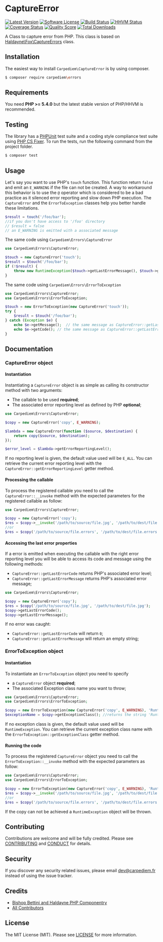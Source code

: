 CaptureError
==========

[![Latest Version](https://img.shields.io/github/release/carpediem/errors.svg?style=flat-square)](https://github.com/carpediem/errors/releases)
[![Software License](https://img.shields.io/badge/license-MIT-brightgreen.svg?style=flat-square)](LICENSE.md)
[![Build Status](https://img.shields.io/travis/carpediem/errors/master.svg?style=flat-square)](https://travis-ci.org/carpediem/errors)
[![HHVM Status](https://img.shields.io/hhvm/carpediem/errors.svg?style=flat-square)](http://hhvm.h4cc.de/package/carpediem/errors)
[![Coverage Status](https://img.shields.io/scrutinizer/coverage/g/carpediem/errors.svg?style=flat-square)](https://scrutinizer-ci.com/g/carpediem/errors/code-structure)
[![Quality Score](https://img.shields.io/scrutinizer/g/carpediem/errors.svg?style=flat-square)](https://scrutinizer-ci.com/g/carpediem/errors)
[![Total Downloads](https://img.shields.io/packagist/dt/carpediem/errors.svg?style=flat-square)](https://packagist.org/packages/carpediem/errors)

A Class to capture error from PHP. This class is based on [Haldayne\Fox\CaptureErrors](https://github.com/haldayne/fox) class.

## Installation

The easiest way to install `Carpediem\CaptureError` is by using composer.

```bash
$ composer require carpediem\errors
```

## Requirements

You need **PHP >= 5.4.0** but the latest stable version of PHP/HHVM is recommended.

## Testing

The library has a [PHPUnit](https://phpunit.de) test suite and a coding style compliance test suite using [PHP CS Fixer](http://cs.sensiolabs.org/). To run the tests, run the following command from the project folder.

```bash
$ composer test
```

## Usage

Let's say you want to use PHP's `touch` function. This function return `false` and emit an `E_WARNING` if the file can not be created. A way to workaround this behavior is to use the `@` operator which is considered to be a bad practice as it silenced error reporting and slow down PHP execution. The `CaptureError` and the `ErrorToException` classes help you better handle these limitations.


```php
$result = touch('/foo/bar');
//if you don't have access to '/foo' directory
// $result = false
// an E_WARNING is emitted with a associated message
```

The same code using `Carpediem\Errors\CaptureError`


```php
use Carpediem\Errors\CaptureError;

$touch = new CaptureError('touch');
$result = $touch('/foo/bar');
if (!$result) {
    throw new RuntimeException($touch->getLastErrorMessage(), $touch->getLastErrorCode());
}
```

The same code using `Carpediem\Errors\ErrorToException`

```php
use Carpediem\Errors\CaptureError;
use Carpediem\Errors\ErrorToException;

$touch = new ErrorToException(new CaptureError('touch'));
try {
	$result = $touch('/foo/bar');
} catch (Exception $e) {
	echo $e->getMessage();  // the same message as CaptureError::getLastErrorMessage
	echo $e->getCode(); // the same message as CaptureError::getLastErrorCode
}
```

## Documentation

### CaptureError object

#### Instantiation

Instantiating a `CaptureError` object is as simple as calling its constructor method with two arguments:

- The callable to be used  **required**;
- The associated error reporting level as defined by PHP **optional**;

```php
use Carpediem\Errors\CaptureError;

$copy = new CaptureError('copy', E_WARNING);

$lambda = new CaptureError(function ($source, $destination) {
    return copy($source, $destination);
});

$error_level = $lambda->getErrorReportingLevel();
```

If no reporting level is given, the default value used will be `E_ALL`.
You can retrieve the current error reporting level with the `CaptureError::getErrorReportingLevel` getter method.

#### Processing the callable

To process the registered callable you need to call the `CaptureError::__invoke` method with the expected parameters for the registered callable as follow:

```php
use Carpediem\Errors\CaptureError;

$copy = new CaptureError('copy');
$res = $copy->__invoke('/path/to/source/file.jpg', '/path/to/dest/file.jpg');
//or
$res = $copy('/path/to/source/file.errors', '/path/to/dest/file.errors');
```

#### Accessing the last error properties

If a error is emitted when executing the callable with the right error reporting level you will be able to access its code and message using the following methods:

- `CaptureError::getLastErrorCode` returns PHP's associated error level;
- `CaptureError::getLastErrorMessage` returns PHP's associated error message;

```php
use Carpediem\Errors\CaptureError;

$copy = new CaptureError('copy');
$res = $copy('/path/to/source/file.jpg', '/path/to/dest/file.jpg');
$copy->getLastErrorCode();
$copy->getLastErrorMessage();
```

If no error was caught:

- `CaptureError::getLastErrorCode` will return `0`;
- `CaptureError::getLastErrorMessage` will return an empty string;

### ErrorToException object

#### Instantiation

To instantiate an `ErrorToException` object you need to specify

- a `CaptureError` object  **required**;
- The associated Exception class name you want to throw;

```php
use Carpediem\Errors\CaptureError;
use Carpediem\Errors\ErrorToException;

$copy = new ErrorToException(new CaptureError('copy', E_WARNING), 'RuntimeException');
$exceptionName = $copy->getExceptionClass(); //returns the string 'RuntimeException'
```

If no exception class is given, the default value used will be `RuntimeException`.
You can retrieve the current exception class name with the `ErrorToException::getExceptionClass` getter method.

#### Running the code

To process the registered `CaptureError` object you need to call the `ErrorToException::__invoke` method with the expected parameters as follow:

```php
use Carpediem\Errors\CaptureError;
use Carpediem\Errors\ErrorToException;

$copy = new ErrorToException(new CaptureError('copy', E_WARNING), 'RuntimeException');
$res = $copy->__invoke('/path/to/source/file.jpg', '/path/to/dest/file.jpg');
//or
$res = $copy('/path/to/source/file.errors', '/path/to/dest/file.errors');
```
If the copy can not be achieved a `RuntimeException` object will be thrown.

Contributing
-------

Contributions are welcome and will be fully credited. Please see [CONTRIBUTING](CONTRIBUTING.md) and [CONDUCT](CONDUCT.md) for details.

Security
-------

If you discover any security related issues, please email dev@carpediem.fr instead of using the issue tracker.

Credits
-------

- [Bishop Bettini and Haldayne PHP Componentry](https://github.com/haldayne/fox)
- [All Contributors](https://github.com/carpediem/errors/graphs/contributors)

License
-------

The MIT License (MIT). Please see [LICENSE](LICENSE) for more information.

[PSR-2]: http://www.php-fig.org/psr/psr-2/
[PSR-4]: http://www.php-fig.org/psr/psr-4/
